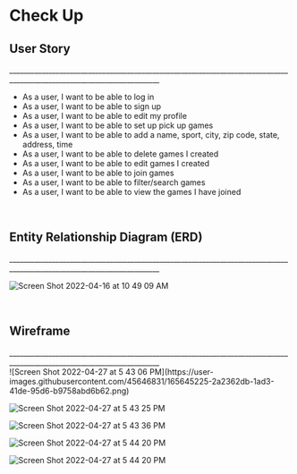 # Check Up

<h2>User Story</h2>
________________________________________________________________________________________________________________________
<ul>
  <li>As a user, I want to be able to log in</li>
  <li>As a user, I want to be able to sign up</li>
  <li>As a user, I want to be able to edit my profile</li>
  <li>As a user, I want to be able to set up pick up games</li>
  <li>As a user, I want to be able to add a name, sport, city, zip code, state, address, time</li>
  <li>As a user, I want to be able to delete games I created</li>
  <li>As a user, I want to be able to edit games I created</li>
  <li>As a user, I want to be able to join games</li>
  <li>As a user, I want to be able to filter/search games</li>
  <li>As a user, I want to be able to view the games I have joined</li>
</ul>

<br>

<h2>Entity Relationship Diagram (ERD)</h2>
________________________________________________________________________________________________________________________
<br>

![Screen Shot 2022-04-16 at 10 49 09 AM](https://user-images.githubusercontent.com/45646831/163681783-8cf34f79-5139-4ccb-9518-80edaad3e4e0.png)

<br>

<h2>Wireframe</h2>
________________________________________________________________________________________________________________________
<br>
![Screen Shot 2022-04-27 at 5 43 06 PM](https://user-images.githubusercontent.com/45646831/165645225-2a2362db-1ad3-41de-95d6-b9758abd6b62.png)

![Screen Shot 2022-04-27 at 5 43 25 PM](https://user-images.githubusercontent.com/45646831/165643778-5c358a96-f478-46c7-adfa-e71de6d7e341.png)

![Screen Shot 2022-04-27 at 5 43 36 PM](https://user-images.githubusercontent.com/45646831/165643784-7638af86-9638-4fad-add0-2ad53b07164c.png)

![Screen Shot 2022-04-27 at 5 44 20 PM](https://user-images.githubusercontent.com/45646831/165643790-add55c96-91ee-40a8-8bc7-3264fbcb1e88.png)

![Screen Shot 2022-04-27 at 5 44 20 PM](https://user-images.githubusercontent.com/45646831/165643810-aec39808-c8ab-4b62-badf-5276a9428146.png)

